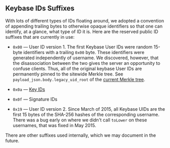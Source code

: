 
## Keybase IDs Suffixes

With lots of different types of IDs floating around, we adopted a
convention of appending trailing bytes to otherwise opaque identifiers
so that one can identify, at a glance, what type of ID it is.  Here
are the reserved public ID suffixes that are currently in use:

   * `0x00` — User ID version 1. The first Keybase User IDs were random 15-byte identifiers with a trailing `0x00` byte.  These identifiers were generated independently of username. We discovered, however, that the disassociation between the two gives the server an opportunity to confuse clients.  Thus, all of the original keybase User IDs are permanently pinned to the sitewide Merkle tree.  See `payload_json.body.legacy_uid_root` of the [current Merkle tree](https://keybase.io/_/api/1.0/merkle/root.json).

   * `0x0a` — [Key IDs](kid)

   * `0x0f` — Signature IDs

   * `0x19` — User ID version 2. Since March of 2015, all Keybase UIDs are the first 15 bytes of the SHA-256 hashes of the corresponding username.  There was a bug early on where we didn't call `toLower` on these usernames, that was fixed in May 2015.

There are other suffixes used internally, which we may document in the future.